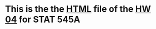 # This is the  the [HTML](https://stat545-ubc-hw-2019-20.github.io/stat545-hw-minsisung/HW_04/HW_04.html) file of the [HW 04](https://stat545.stat.ubc.ca/evaluation/hw04/hw04/) for STAT 545A

